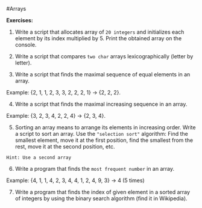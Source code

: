 #Arrays

**Exercises:**

01. Write a script that allocates array of ``20 integers`` and initializes each element by its index multiplied by 5. Print the obtained array on the console.

02. Write a script that compares ``two char`` arrays lexicographically (letter by letter).

03. Write a script that finds the maximal sequence of equal elements in an array.
 
 Example: {2, 1, 1, 2, 3, 3, 2, 2, 2, 1} -> {2, 2, 2}.

04. Write a script that finds the maximal increasing sequence in an array. 
 
 Example: {3, 2, 3, 4, 2, 2, 4} -> {2, 3, 4}.

05. Sorting an array means to arrange its elements in increasing order. Write a script to sort an array. Use the ``"selection sort"`` algorithm: Find the smallest element, move it at the first position, find the smallest from the rest, move it at the second position, etc.

 ``Hint: Use a second array``

06. Write a program that finds the ``most frequent number`` in an array. 
 
 Example: {4, 1, 1, 4, 2, 3, 4, 4, 1, 2, 4, 9, 3} -> 4 (5 times)

07. Write a program that finds the index of given element in a sorted array of integers by using the binary search algorithm (find it in Wikipedia).
